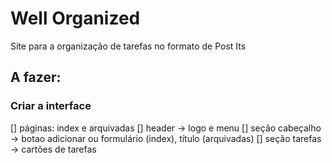 # Well Organized

Site para a organização de tarefas no formato de Post Its

## A fazer:

### Criar a interface
[] páginas: index e arquivadas
[] header           -> logo e menu
[] seção cabeçalho  -> botao adicionar ou formulário (index), título (arquivadas)
[] seção tarefas    -> cartões de tarefas
  
